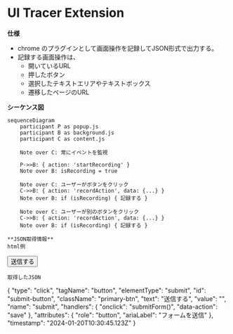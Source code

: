 # UI Tracer Extension
**仕様**
- chrome のプラグインとして画面操作を記録してJSON形式で出力する。
- 記録する画面操作は、
    - 開いているURL
    - 押したボタン
    - 選択したテキストエリアやテキストボックス
    - 遷移したページのURL


**シーケンス図**
```mermaid
sequenceDiagram
    participant P as popup.js
    participant B as background.js
    participant C as content.js
    
    Note over C: 常にイベントを監視
    
    P->>B: { action: 'startRecording' }
    Note over B: isRecording = true
    
    Note over C: ユーザーがボタンをクリック
    C->>B: { action: 'recordAction', data: {...} }
    Note over B: if (isRecording) { 記録する }
    
    Note over C: ユーザーが別のボタンをクリック
    C->>B: { action: 'recordAction', data: {...} }
    Note over B: if (isRecording) { 記録する }
    
**JSON取得情報**
html例
```
<button 
  id="submit-button" 
  class="primary-btn" 
  onclick="submitForm()" 
  type="submit"
  name="submit"
  data-action="save"
  role="button"
  aria-label="フォームを送信">
  送信する
</button>
```
取得したJSON
```
{
  "type": "click",
  "tagName": "button",
  "elementType": "submit",
  "id": "submit-button",
  "className": "primary-btn",
  "text": "送信する",
  "value": "",
  "name": "submit",
  "handlers": {
    "onclick": "submitForm()",
    "data-action": "save"
  },
  "attributes": {
    "role": "button",
    "ariaLabel": "フォームを送信"
  },
  "timestamp": "2024-01-20T10:30:45.123Z"
}
```